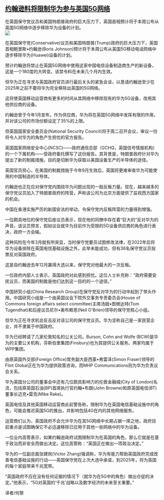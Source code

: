 <!--1594623097000-->
[约翰逊料将限制华为参与英国5G网络](https://cn.ft.com/story/001088514?full=y)
------

<div></div><div class="story-lead">在英国保守党议员和美国特朗普政府的巨大压力下，英国首相预计将于本周公布从英国5G网络中逐步移除华为设备的计划。</div><div class=" story-image image"><img src="https://thumbor.ftacademy.cn/unsafe/1340x754/https://thumbor.ftacademy.cn/unsafe/picture/2/000097252_piclink.jpg"></div><div class="story-body"><div id="story-body-container"><p>在英国保守党(Conservative)议员和美国特朗普(Trump)政府的巨大压力下，英国首相鲍里斯•约翰逊(Boris Johnson)预计将于本周公布从英国5G移动电话网络中逐步移除华为(Huawei)设备的计划。</p><p>预计约翰逊将禁止在英国5G网络中使用这家中国电信设备制造商生产的新设备，这是一个180度的大转变。该禁令料在未来几个月内生效。</p><p>但华为正在寻求与英国政府官员进行最后关头的紧急会谈，以恳请约翰逊至少在2025年之前不要将华为完全移除出英国的5G网络。</p><p>这将使英国移动运营商有更多的时间从其网络中移除现有的华为5G设备，改用其他供应商的设备。</p><div  data-o-ads-name="mpu-middle1" class="o-ads in-article-advert" data-o-ads-formats-default="false"  data-o-ads-formats-small="FtcMobileMpu"  data-o-ads-formats-medium="FtcMpu" data-o-ads-formats-large="FtcMpu" data-o-ads-formats-extra="FtcMpu" data-o-ads-targeting="cnpos=middle1;" data-cy='[{"devices":["PC","iPhoneWeb","AndroidWeb","iPhoneApp","AndroidApp"],"pattern":"MPU","position":"Middle1","container":"mpuInStory"}]'></div><p>约翰逊曾于今年1月宣布，作为供应商，华为将在英国5G网络中发挥有限的作用，并对该公司的市场份额设定了35%的上限。</p><p>但英国国家安全委员会(National Security Council)将于周二召开会议，审议一份将令人对华为的角色产生担忧的官方报告。</p><p>英国国家网络安全中心(NCSC)——政府通信总部（GCHQ，英国信号情报机构）的一个下属机构——受政府委托撰写了这份报告。其背景是，特朗普政府针对华为提出了新的制裁措施，目的是切断华为获取以美国设备生产的半导体的途径。</p><p>英国官员担心，在美国的制裁措施于今年9月生效后，英国将更难审查华为可能使用的中国制造的半导体。</p><p>约翰逊也正在应对保守党内围绕华为问题出现的一股反叛力量。现在，越来越多的保守党议员加入了特朗普政府的阵营，声称该公司为北京方面提供了监视西方国家的机会。</p><p>中国在香港实施严厉的新国安法的举动，令保守党内反叛阵营的力量得到增强。</p><div data-o-ads-name="mpu-middle2" class="o-ads in-article-advert" data-o-ads-formats-default="false"  data-o-ads-formats-small="FtcMobileMpu"  data-o-ads-formats-medium="false" data-o-ads-formats-large="false" data-o-ads-formats-extra="false" data-o-ads-targeting="cnpos=middle2;" data-cy='[{"devices":["iPhoneWeb","AndroidWeb","iPhoneApp","AndroidApp"],"pattern":"MPU","position":"Middle2","container":"mpuInStory"}]'></div><p>一位颇具地位的保守党后座议员表示，现在他的同僚中存在着“巨大的”反对华为的声音。该议员预言，假如议会就华为目前作为受限的5G设备供应商的角色进行表决，政府一方会输。</p><p>这种风险在今年3月就有所突显，当时保守党要员试图修改法律，在2022年后将华为设备排除在英国电信基础设施之外，此举未能成功，但有36名保守党议员投票反对英国政府。</p><p>这是自约翰逊去年12月赢得大选以来，保守党对他最大的一次反叛。</p><p>一位政府内部人士表示，英国政府对此感到担忧。这位人士补充称：“政府需要安抚议员，而美国的制裁是他们达到这一目的的一个途径。”</p><p>中国研究小组(China Research Group)在保守党反对华为的行动中起到了带头作用。中国研究小组是一个由英国议会下院外交事务专责委员会(House of Commons foreign affairs select committee)主席汤姆•图根达特(Tom Tugendhat)和后座议员尼尔•奥布赖恩(Neil O'Brien)领导的保守党核心小组。</p><div data-o-ads-name="mpu-middle3" class="o-ads in-article-advert" data-o-ads-formats-default="false"  data-o-ads-formats-small="FtcMobileMpu"  data-o-ads-formats-medium="false" data-o-ads-formats-large="false" data-o-ads-formats-extra="false" data-o-ads-targeting="cnpos=middle3;" data-cy='[{"devices":["iPhoneWeb","AndroidWeb","iPhoneApp","AndroidApp"],"pattern":"MPU","position":"Middle3","container":"mpuInStory"}]'></div><p>但华为正在寻求机会反击反对该公司的保守党议员。华为坚称自己是一家民营企业，并不隶属于中国政府。</p><p>华为已经聘请了几家伦敦知名的公关公司。Burson, Cohn and Wolfe (BCW)是华为的主要公关机构，芬斯伯里集团(Finsbury)也为其提供公关服务。两家均属于WPP集团。</p><p>由原英国外交部(Foreign Office)常务副大臣西蒙•弗雷泽(Simon Fraser)领导的Flint Global正在为华为提供政策咨询，而MHP Communications则为华为负责议会关系。</p><p>华为英国分公司的董事会中还有几位颇具影响力的伦敦金融城(City of London)名流，包括原英国石油(BP)首席执行官约翰•布朗(John Browne)和原英国电信(BT)董事长迈克•雷克(Mike Rake)。</p><p>英国电信及其他英国移动运营商此前警告称，限制华为在英国电信基础设施中的角色，可能会推迟英国5G的推出，并影响包括4G在内的其他网络服务。</p><div data-o-ads-name="mpu-middle4" class="o-ads in-article-advert" data-o-ads-formats-default="false"  data-o-ads-formats-small="FtcMobileMpu"  data-o-ads-formats-medium="false" data-o-ads-formats-large="false" data-o-ads-formats-extra="false" data-o-ads-targeting="cnpos=middle4;" data-cy='[{"devices":["iPhoneWeb","AndroidWeb","iPhoneApp","AndroidApp"],"pattern":"MPU","position":"Middle4","container":"mpuInStory"}]'></div><p>运营商们认为，英国政府不会允许华为在其5G网络中长期占据一席之地，政府目前重点是试图确保它不必迅速移除已应用于其他一些网络中的华为设备。</p><p>一位业内高管表示，如果约翰逊政府试图限制华为在英国的角色，那么它就是在基于政治而非安全而做出决定。这位高管称：“英国正在做出一项政治决定。”</p><p>华为的一位副总裁张建岗(Victor Zhang)强调称，华为有能力帮助英国政府完成改善电信基础设施的行动——英国保守党在上次大选中承诺，到2025年，将为英国的每个家庭带来千兆宽带。</p><p>“英国政府不应在没有任何证据的情况下（就华为在5G中的角色）做出仓促的决定。”他表示，“5G对英国的‘千兆’战略以及数字经济的未来至关重要。”</p><p>译者/何黎</p></div><div class="clearfloat"></div></div>
